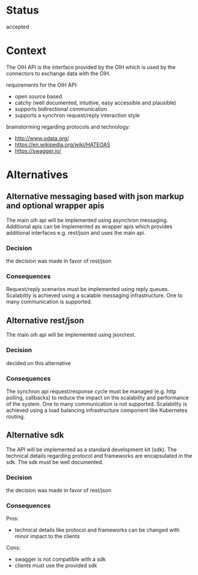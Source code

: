 # Status
accepted

# Context
The OIH API is the interface provided by the OIH which is used by the connectors to exchange data with the OIH.

requirements for the OIH API:
- open source based
- catchy (well documented, intuitive, easy accessible and plausible)
- supports bidirectional communication
- supports a synchron request/reply interaction style

brainstorming regarding protocols and technology:
- http://www.odata.org/
- https://en.wikipedia.org/wiki/HATEOAS
- https://swagger.io/


# Alternatives

## Alternative messaging based with json markup and optional wrapper apis 
The main oih api will be implemented using asynchron messaging.
Additional apis can be implemented as wrapper apis which provides additional interfaces e.g. rest/json and uses the main api.

### Decision
the decision was made in favor of rest/json

### Consequences
Request/reply scenarios must be implemented using reply queues.
Scalability is achieved using a scalable messaging infrastructure.
One to many communication is supported.


## Alternative rest/json
The main oih api will be implemented using json/rest.

### Decision
decided on this alternative

### Consequences
The synchron api request/response cycle must be managed (e.g. http polling, callbacks) to reduce the impact on the scalability and performance of the system.
One to many communication is not supported.
Scalability is achieved using a load balancing infrastructure component like Kubernetes routing.


## Alternative sdk
The API will be implemented as a standard development kit (sdk). The technical details regarding protocol and frameworks are encapsulated in the sdk. The sdk must be well documented.

### Decision
the decision was made in favor of rest/json

### Consequences
Pros:
- technical details like protocol and frameworks can be changed with minor impact to the clients

Cons:
- swagger is not compatible with a sdk
- clients must use the provided sdk

